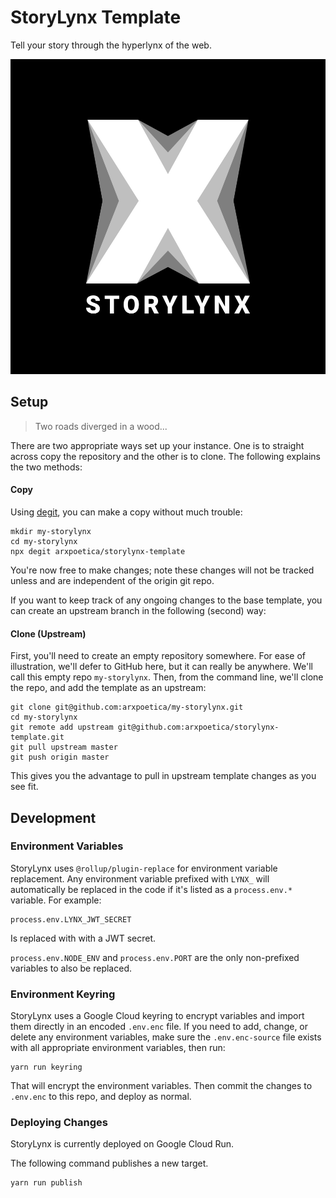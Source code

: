 # StoryLynx Template

Tell your story through the hyperlynx of the web.

![StoryLynx Template](./src/node_modules/@themes/lynx/static/img/storylynx.svg)

## Setup

> Two roads diverged in a wood...

There are two appropriate ways set up your instance. One is to straight across copy the repository and the other is to clone. The following explains the two methods:

#### Copy

Using [degit](https://github.com/Rich-Harris/degit), you can make a copy without much trouble:

	mkdir my-storylynx
	cd my-storylynx
	npx degit arxpoetica/storylynx-template

You're now free to make changes; note these changes will not be tracked unless and are independent of the origin git repo.

If you want to keep track of any ongoing changes to the base template, you can create an upstream branch in the following (second) way:

#### Clone (Upstream)

First, you'll need to create an empty repository somewhere. For ease of illustration, we'll defer to GitHub here, but it can really be anywhere. We'll call this empty repo `my-storylynx`. Then, from the command line, we'll clone the repo, and add the template as an upstream:

	git clone git@github.com:arxpoetica/my-storylynx.git
	cd my-storylynx
	git remote add upstream git@github.com:arxpoetica/storylynx-template.git
	git pull upstream master
	git push origin master

This gives you the advantage to pull in upstream template changes as you see fit.

## Development

### Environment Variables

StoryLynx uses `@rollup/plugin-replace` for environment variable replacement. Any environment variable prefixed with `LYNX_` will automatically be replaced in the code if it's listed as a `process.env.*` variable. For example:

	process.env.LYNX_JWT_SECRET

Is replaced with with a JWT secret.

`process.env.NODE_ENV` and `process.env.PORT` are the only non-prefixed variables to also be replaced.

### Environment Keyring

StoryLynx uses a Google Cloud keyring to encrypt variables and import them directly in an encoded `.env.enc` file. If you need to add, change, or delete any environment variables, make sure the `.env.enc-source` file exists with all appropriate environment variables, then run:

	yarn run keyring

That will encrypt the environment variables. Then commit the changes to `.env.enc` to this repo, and deploy as normal.

### Deploying Changes

StoryLynx is currently deployed on Google Cloud Run.

The following command publishes a new target.

	yarn run publish
